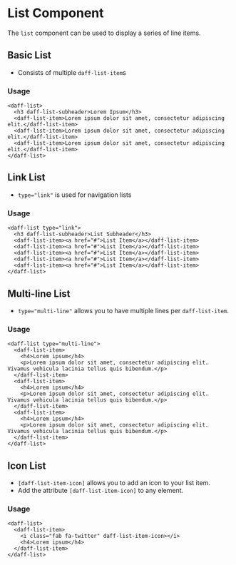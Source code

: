 # List Component
The `list` component can be used to display a series of line items.

## Basic List
* Consists of multiple `daff-list-item`s

### Usage
```
<daff-list>
  <h3 daff-list-subheader>Lorem Ipsum</h3>
  <daff-list-item>Lorem ipsum dolor sit amet, consectetur adipiscing elit.</daff-list-item>
  <daff-list-item>Lorem ipsum dolor sit amet, consectetur adipiscing elit.</daff-list-item>
  <daff-list-item>Lorem ipsum dolor sit amet, consectetur adipiscing elit.</daff-list-item>
</daff-list>
```

## Link List
* `type="link"` is used for navigation lists

### Usage
```
<daff-list type="link">
  <h3 daff-list-subheader>List Subheader</h3>
  <daff-list-item><a href="#">List Item</a></daff-list-item>
  <daff-list-item><a href="#">List Item</a></daff-list-item>
  <daff-list-item><a href="#">List Item</a></daff-list-item>
  <daff-list-item><a href="#">List Item</a></daff-list-item>
  <daff-list-item><a href="#">List Item</a></daff-list-item>
</daff-list>
```

## Multi-line List
* `type="multi-line"` allows you to have multiple lines per `daff-list-item`. 

### Usage
```
<daff-list type="multi-line">
  <daff-list-item>
    <h4>Lorem ipsum</h4>
    <p>Lorem ipsum dolor sit amet, consectetur adipiscing elit. Vivamus vehicula lacinia tellus quis bibendum.</p>
  </daff-list-item>
  <daff-list-item>
    <h4>Lorem ipsum</h4>
    <p>Lorem ipsum dolor sit amet, consectetur adipiscing elit. Vivamus vehicula lacinia tellus quis bibendum.</p>
  </daff-list-item>
  <daff-list-item>
    <h4>Lorem ipsum</h4>
    <p>Lorem ipsum dolor sit amet, consectetur adipiscing elit. Vivamus vehicula lacinia tellus quis bibendum.</p>
  </daff-list-item>
</daff-list>
```

## Icon List
* `[daff-list-item-icon]` allows you to add an icon to your list item.
* Add the attribute `[daff-list-item-icon]` to any element.

### Usage
```
<daff-list>
  <daff-list-item>
    <i class="fab fa-twitter" daff-list-item-icon></i>
    <h4>Lorem ipsum</h4>
  </daff-list-item>
</daff-list>
```
